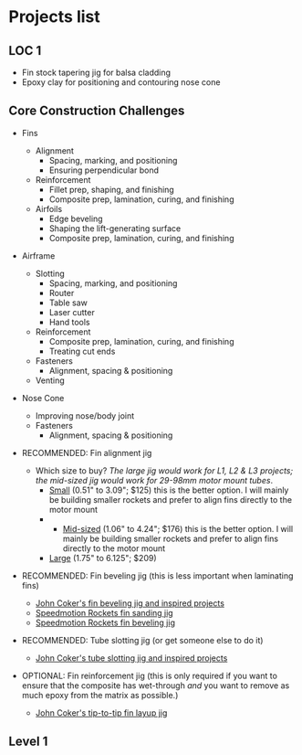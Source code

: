 # Projects list

## LOC 1
- Fin stock tapering jig for balsa cladding
- Epoxy clay for positioning and contouring nose cone

## Core Construction Challenges

- Fins
  - Alignment
    - Spacing, marking, and positioning
    - Ensuring perpendicular bond
  - Reinforcement
    - Fillet prep, shaping, and finishing
    - Composite prep, lamination, curing, and finishing
  - Airfoils
    - Edge beveling
    - Shaping the lift-generating surface
    - Composite prep, lamination, curing, and finishing
- Airframe
  - Slotting
    - Spacing, marking, and positioning
    - Router
    - Table saw
    - Laser cutter
    - Hand tools
  - Reinforcement
    - Composite prep, lamination, curing, and finishing
    - Treating cut ends
  - Fasteners
    - Alignment, spacing & positioning
  - Venting
- Nose Cone
  - Improving nose/body joint
  - Fasteners
    - Alignment, spacing & positioning

- RECOMMENDED: Fin alignment jig
  - Which size to buy? _The large jig would work for L1, L2 & L3 projects; the mid-sized jig would work for 29-98mm motor mount tubes_.
    - [Small][1] (0.51" to 3.09"; $125) this is the better option. I will mainly be building smaller rockets and prefer to align fins directly to the motor mount
    - * [Mid-sized][2] (1.06" to 4.24"; $176) this is the better option. I will mainly be building smaller rockets and prefer to align fins directly to the motor mount
    - [Large][3] (1.75" to 6.125"; $209)
- RECOMMENDED: Fin beveling jig (this is less important when laminating fins)
  - [John Coker's fin beveling jig and inspired projects][4]
  - [Speedmotion Rockets fin sanding jig][5]
  - [Speedmotion Rockets fin beveling jig][6]
- RECOMMENDED: Tube slotting jig (or get someone else to do it)
  - [John Coker's tube slotting jig and inspired projects][7]
- OPTIONAL: Fin reinforcement jig (this is only required if you want to ensure that the composite has wet-through _and_ you want to remove as much epoxy from the matrix as possible.)
  - [John Coker's tip-to-tip fin layup jig][8]

## Level 1

[1]: https://www.apogeerockets.com/Building_Supplies/Tools/Guillotine_Fin_Jig
[2]: http://www.macklinmissileworks.com/shop/mid-size-guillotine-fin-jig-1
[3]: https://www.apogeerockets.com/Building_Supplies/Tools/Large_Guillotine_Fin_Jig
[4]: http://jcrocket.com/finbevels.shtml
[5]: http://speedmotionrockets.com/Med%20Fin%20Sanding%20Fixture.html
[6]: http://speedmotionrockets.com/Fin%20Bevel%20Tenon%20Fixture.html
[7]: http://jcrocket.com/finslots.shtml
[8]: http://jcrocket.com/tttjig.shtml
